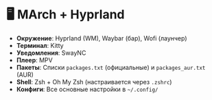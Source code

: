 # 🖥️ MArch + Hyprland

- **Окружение**: Hyprland (WM), Waybar (бар), Wofi (лаунчер)
- **Терминал**: Kitty
- **Уведомления**: SwayNC
- **Плеер**: MPV
- **Пакеты**: Списки `packages.txt` (официальные) и `packages_aur.txt` (AUR)
- **Shell**: Zsh + Oh My Zsh (настраивается через `.zshrc`)
- **Конфиги**: Все основные настройки в `~/.config/`
